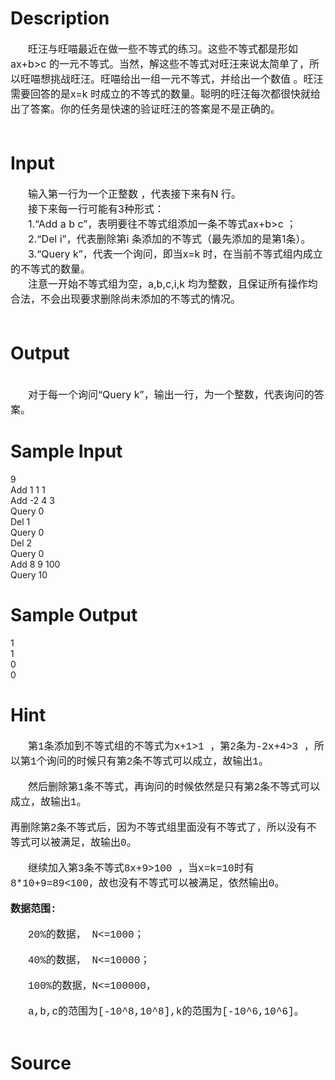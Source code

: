 
# Description

<div class="content"><div style="layout-grid-mode: char; text-indent: 21pt"><span style="font-size: medium">旺汪与旺喵最近在做一些不等式的练习。这些不等式都是形如ax+b&gt;c 的一元不等式。当然，解这些不等式对旺汪来说太简单了，所以旺喵想挑战旺汪。旺喵给出一组一元不等式，并给出一个数值 。旺汪需要回答的是x=k 时成立的不等式的数量。聪明的旺汪每次都很快就给出了答案。你的任务是快速的验证旺汪的答案是不是正确的。</span></div>
<div style="layout-grid-mode: char"><span style="font-size: medium"> </span></div></div>

# Input

<div class="content"><div style="text-indent: 21pt"><span style="font-size: medium">输入第一行为一个正整数 ，代表接下来有N 行。</span></div>
<div style="text-indent: 21pt"><span style="font-size: medium">接下来每一行可能有3种形式：</span></div>
<div style="text-indent: 21pt"><span style="font-size: medium">1.“Add a b c”，表明要往不等式组添加一条不等式ax+b&gt;c ；</span></div>
<div style="text-indent: 21pt"><span style="font-size: medium">2.“Del i”，代表删除第i 条添加的不等式（最先添加的是第1条）。</span></div>
<div style="text-indent: 21pt"><span style="font-size: medium">3.“Query k”，代表一个询问，即当x=k 时，在当前不等式组内成立的不等式的数量。</span></div>
<div style="text-indent: 21pt"><span style="font-size: medium">注意一开始不等式组为空，a,b,c,i,k 均为整数，且保证所有操作均合法，不会出现要求删除尚未添加的不等式的情况。</span></div>
<div style="layout-grid-mode: char; text-indent: 21pt"><span style="font-size: medium"> </span></div></div>

# Output

<div class="content"><div style="layout-grid-mode: char"> </div>
<div style="text-indent: 21pt"><span style="font-size: medium">对于每一个询问“Query k”，输出一行，为一个整数，代表询问的答案。</span></div></div>

# Sample Input

<div class="content"><span class="sampledata">9<br/>
Add 1 1 1<br/>
Add -2 4 3<br/>
Query 0<br/>
Del 1<br/>
Query 0<br/>
Del 2<br/>
Query 0<br/>
Add 8 9 100<br/>
Query 10<br/>
</span></div>

# Sample Output

<div class="content"><span class="sampledata">1<br/>
1<br/>
0<br/>
0<br/>
</span></div>

# Hint

<div class="content"><p></p><p class="MsoNormal" style="margin: 0cm 0cm 0pt; text-indent: 21pt"><font size="3"><span style="font-family: 宋体; mso-ascii-font-family: &#39;Courier New&#39;; mso-hansi-font-family: &#39;Courier New&#39;; mso-bidi-font-size: 10.5pt">第</span><span lang="EN-US" style="font-family: &#34;Courier New&#34;; mso-bidi-font-family: &#39;Times New Roman&#39;; mso-bidi-font-size: 10.5pt">1</span><span style="font-family: 宋体; mso-ascii-font-family: &#39;Courier New&#39;; mso-hansi-font-family: &#39;Courier New&#39;; mso-bidi-font-size: 10.5pt">条添加到不等式组的不等式为</span><span lang="EN-US" style="font-family: &#34;Courier New&#34;; mso-bidi-font-family: &#39;Times New Roman&#39;; mso-bidi-font-size: 10.5pt">x+1&gt;1 </span><span style="font-family: 宋体; mso-ascii-font-family: &#39;Courier New&#39;; mso-hansi-font-family: &#39;Courier New&#39;; mso-bidi-font-size: 10.5pt">，第</span><span lang="EN-US" style="font-family: &#34;Courier New&#34;; mso-bidi-font-family: &#39;Times New Roman&#39;; mso-bidi-font-size: 10.5pt">2</span><span style="font-family: 宋体; mso-ascii-font-family: &#39;Courier New&#39;; mso-hansi-font-family: &#39;Courier New&#39;; mso-bidi-font-size: 10.5pt">条为</span><span lang="EN-US" style="font-family: &#34;Courier New&#34;; mso-bidi-font-family: &#39;Times New Roman&#39;; mso-bidi-font-size: 10.5pt">-2x+4&gt;3 </span><span style="font-family: 宋体; mso-ascii-font-family: &#39;Courier New&#39;; mso-hansi-font-family: &#39;Courier New&#39;; mso-bidi-font-size: 10.5pt">，所以第</span><span lang="EN-US" style="font-family: &#34;Courier New&#34;; mso-bidi-font-family: &#39;Times New Roman&#39;; mso-bidi-font-size: 10.5pt">1</span><span style="font-family: 宋体; mso-ascii-font-family: &#39;Courier New&#39;; mso-hansi-font-family: &#39;Courier New&#39;; mso-bidi-font-size: 10.5pt">个询问的时候只有第</span><span lang="EN-US" style="font-family: &#34;Courier New&#34;; mso-bidi-font-family: &#39;Times New Roman&#39;; mso-bidi-font-size: 10.5pt">2</span><span style="font-family: 宋体; mso-ascii-font-family: &#39;Courier New&#39;; mso-hansi-font-family: &#39;Courier New&#39;; mso-bidi-font-size: 10.5pt">条不等式可以成立，故输出</span><span lang="EN-US" style="font-family: &#34;Courier New&#34;; mso-bidi-font-family: &#39;Times New Roman&#39;; mso-bidi-font-size: 10.5pt">1</span><span style="font-family: 宋体; mso-ascii-font-family: &#39;Courier New&#39;; mso-hansi-font-family: &#39;Courier New&#39;; mso-bidi-font-size: 10.5pt">。</span><span lang="EN-US" style="font-family: &#34;Courier New&#34;; mso-bidi-font-family: &#39;Times New Roman&#39;; mso-bidi-font-size: 10.5pt"><o:p></o:p></span></font></p><br/>
<p class="MsoNormal" style="margin: 0cm 0cm 0pt; text-indent: 21pt"><font size="3"><span style="font-family: 宋体; mso-ascii-font-family: &#39;Courier New&#39;; mso-hansi-font-family: &#39;Courier New&#39;; mso-bidi-font-size: 10.5pt">然后删除第</span><span lang="EN-US" style="font-family: &#34;Courier New&#34;; mso-bidi-font-family: &#39;Times New Roman&#39;; mso-bidi-font-size: 10.5pt">1</span><span style="font-family: 宋体; mso-ascii-font-family: &#39;Courier New&#39;; mso-hansi-font-family: &#39;Courier New&#39;; mso-bidi-font-size: 10.5pt">条不等式，再询问的时候依然是只有第</span><span lang="EN-US" style="font-family: &#34;Courier New&#34;; mso-bidi-font-family: &#39;Times New Roman&#39;; mso-bidi-font-size: 10.5pt">2</span><span style="font-family: 宋体; mso-ascii-font-family: &#39;Courier New&#39;; mso-hansi-font-family: &#39;Courier New&#39;; mso-bidi-font-size: 10.5pt">条不等式可以成立，故输出</span><span lang="EN-US" style="font-family: &#34;Courier New&#34;; mso-bidi-font-family: &#39;Times New Roman&#39;; mso-bidi-font-size: 10.5pt">1</span><span style="font-family: 宋体; mso-ascii-font-family: &#39;Courier New&#39;; mso-hansi-font-family: &#39;Courier New&#39;; mso-bidi-font-size: 10.5pt">。</span><span lang="EN-US" style="font-family: &#34;Courier New&#34;; mso-bidi-font-family: &#39;Times New Roman&#39;; mso-bidi-font-size: 10.5pt"><o:p></o:p></span></font></p><br/>
<p class="MsoNormal" style="margin: 0cm 0cm 0pt"><font size="3"><span style="font-family: 宋体; mso-ascii-font-family: &#39;Courier New&#39;; mso-hansi-font-family: &#39;Courier New&#39;; mso-bidi-font-size: 10.5pt">再删除第</span><span lang="EN-US" style="font-family: &#34;Courier New&#34;; mso-bidi-font-family: &#39;Times New Roman&#39;; mso-bidi-font-size: 10.5pt">2</span><span style="font-family: 宋体; mso-ascii-font-family: &#39;Courier New&#39;; mso-hansi-font-family: &#39;Courier New&#39;; mso-bidi-font-size: 10.5pt">条不等式后，因为不等式组里面没有不等式了，所以没有不等式可以被满足，故输出</span><span lang="EN-US" style="font-family: &#34;Courier New&#34;; mso-bidi-font-family: &#39;Times New Roman&#39;; mso-bidi-font-size: 10.5pt">0</span><span style="font-family: 宋体; mso-ascii-font-family: &#39;Courier New&#39;; mso-hansi-font-family: &#39;Courier New&#39;; mso-bidi-font-size: 10.5pt">。</span><span lang="EN-US" style="font-family: &#34;Courier New&#34;; mso-bidi-font-family: &#39;Times New Roman&#39;; mso-bidi-font-size: 10.5pt"><o:p></o:p></span></font></p><br/>
<p class="MsoNormal" style="margin: 0cm 0cm 0pt; text-indent: 21pt"><font size="3"><span style="font-family: 宋体; mso-ascii-font-family: &#39;Courier New&#39;; mso-hansi-font-family: &#39;Courier New&#39;; mso-bidi-font-size: 10.5pt">继续加入第</span><span lang="EN-US" style="font-family: &#34;Courier New&#34;; mso-bidi-font-family: &#39;Times New Roman&#39;; mso-bidi-font-size: 10.5pt">3</span><span style="font-family: 宋体; mso-ascii-font-family: &#39;Courier New&#39;; mso-hansi-font-family: &#39;Courier New&#39;; mso-bidi-font-size: 10.5pt">条不等式</span><span lang="EN-US" style="font-family: &#34;Courier New&#34;; mso-bidi-font-family: &#39;Times New Roman&#39;; mso-bidi-font-size: 10.5pt">8x+9&gt;100 </span><span style="font-family: 宋体; mso-ascii-font-family: &#39;Courier New&#39;; mso-hansi-font-family: &#39;Courier New&#39;; mso-bidi-font-size: 10.5pt">，当</span><span lang="EN-US" style="font-family: &#34;Courier New&#34;; mso-bidi-font-family: &#39;Times New Roman&#39;; mso-bidi-font-size: 10.5pt">x=k=10</span><span style="font-family: 宋体; mso-ascii-font-family: &#39;Courier New&#39;; mso-hansi-font-family: &#39;Courier New&#39;; mso-bidi-font-size: 10.5pt">时有</span><span lang="EN-US" style="font-family: &#34;Courier New&#34;; mso-bidi-font-family: &#39;Times New Roman&#39;; mso-bidi-font-size: 10.5pt">8*10+9=89&lt;100</span><span style="font-family: 宋体; mso-ascii-font-family: &#39;Courier New&#39;; mso-hansi-font-family: &#39;Courier New&#39;; mso-bidi-font-size: 10.5pt">，故也没有不等式可以被满足，依然输出</span><span lang="EN-US" style="font-family: &#34;Courier New&#34;; mso-bidi-font-family: &#39;Times New Roman&#39;; mso-bidi-font-size: 10.5pt">0</span><span style="font-family: 宋体; mso-ascii-font-family: &#39;Courier New&#39;; mso-hansi-font-family: &#39;Courier New&#39;; mso-bidi-font-size: 10.5pt">。</span><span lang="EN-US" style="font-family: &#34;Courier New&#34;; mso-bidi-font-family: &#39;Times New Roman&#39;; mso-bidi-font-size: 10.5pt"><o:p></o:p></span></font></p><br/>
<p class="MsoNormal" style="margin: 0cm 0cm 0pt"><font size="3"><b style="mso-bidi-font-weight: normal"><span style="font-family: 宋体; mso-ascii-font-family: &#39;Courier New&#39;; mso-hansi-font-family: &#39;Courier New&#39;; mso-bidi-font-size: 10.5pt">数据范围</span></b><b style="mso-bidi-font-weight: normal"><span lang="EN-US" style="font-family: &#34;Courier New&#34;; mso-bidi-font-family: &#39;Times New Roman&#39;; mso-bidi-font-size: 10.5pt">:<o:p></o:p></span></b></font></p><br/>
<p class="MsoNormal" style="margin: 0cm 0cm 0pt; text-indent: 21pt"><font size="3"><span lang="EN-US" style="font-family: &#34;Courier New&#34;; mso-bidi-font-family: &#39;Times New Roman&#39;; mso-bidi-font-size: 10.5pt">20%</span><span style="font-family: 宋体; mso-ascii-font-family: &#39;Courier New&#39;; mso-hansi-font-family: &#39;Courier New&#39;; mso-bidi-font-size: 10.5pt">的数据，</span><span lang="EN-US" style="font-family: &#34;Courier New&#34;; mso-bidi-font-family: &#39;Times New Roman&#39;; mso-bidi-font-size: 10.5pt"> N&lt;=1000</span><span style="font-family: 宋体; mso-ascii-font-family: &#39;Courier New&#39;; mso-hansi-font-family: &#39;Courier New&#39;; mso-bidi-font-size: 10.5pt">；</span><span lang="EN-US" style="font-family: &#34;Courier New&#34;; mso-bidi-font-family: &#39;Times New Roman&#39;; mso-bidi-font-size: 10.5pt"><o:p></o:p></span></font></p><br/>
<p class="MsoNormal" style="margin: 0cm 0cm 0pt; text-indent: 21pt"><font size="3"><span lang="EN-US" style="font-family: &#34;Courier New&#34;; mso-bidi-font-family: &#39;Times New Roman&#39;; mso-bidi-font-size: 10.5pt">40%</span><span style="font-family: 宋体; mso-ascii-font-family: &#39;Courier New&#39;; mso-hansi-font-family: &#39;Courier New&#39;; mso-bidi-font-size: 10.5pt">的数据，</span><span lang="EN-US" style="font-family: &#34;Courier New&#34;; mso-bidi-font-family: &#39;Times New Roman&#39;; mso-bidi-font-size: 10.5pt"> N&lt;=10000</span><span style="font-family: 宋体; mso-ascii-font-family: &#39;Courier New&#39;; mso-hansi-font-family: &#39;Courier New&#39;; mso-bidi-font-size: 10.5pt">；</span><span lang="EN-US" style="font-family: &#34;Courier New&#34;; mso-bidi-font-family: &#39;Times New Roman&#39;; mso-bidi-font-size: 10.5pt"><o:p></o:p></span></font></p><br/>
<p class="MsoNormal" style="margin: 0cm 0cm 0pt; text-indent: 21pt"><font size="3"><span lang="EN-US" style="font-family: &#34;Courier New&#34;; mso-bidi-font-family: &#39;Times New Roman&#39;; mso-bidi-font-size: 10.5pt">100%</span><span style="font-family: 宋体; mso-ascii-font-family: &#39;Courier New&#39;; mso-hansi-font-family: &#39;Courier New&#39;; mso-bidi-font-size: 10.5pt">的数据，</span><span lang="EN-US" style="font-family: &#34;Courier New&#34;; mso-bidi-font-family: &#39;Times New Roman&#39;; mso-bidi-font-size: 10.5pt">N&lt;=100000</span><span style="font-family: 宋体; mso-ascii-font-family: &#39;Courier New&#39;; mso-hansi-font-family: &#39;Courier New&#39;; mso-bidi-font-size: 10.5pt">，</span><span lang="EN-US" style="font-family: &#34;Courier New&#34;; mso-bidi-font-family: &#39;Times New Roman&#39;; mso-bidi-font-size: 10.5pt"><o:p></o:p></span></font></p><br/>
<p class="MsoNormal" style="margin: 0cm 0cm 0pt 21pt"><font size="3"><span lang="EN-US" style="font-family: &#34;Courier New&#34;; mso-bidi-font-family: &#39;Times New Roman&#39;; mso-bidi-font-size: 10.5pt">a,b,c</span><span style="font-family: 宋体; mso-ascii-font-family: &#39;Courier New&#39;; mso-hansi-font-family: &#39;Courier New&#39;; mso-bidi-font-size: 10.5pt">的范围为</span><span lang="EN-US" style="font-family: &#34;Courier New&#34;; mso-bidi-font-family: &#39;Times New Roman&#39;; mso-bidi-font-size: 10.5pt">[-10^8,10^8],k</span><span style="font-family: 宋体; mso-ascii-font-family: &#39;Courier New&#39;; mso-hansi-font-family: &#39;Courier New&#39;; mso-bidi-font-size: 10.5pt">的范围为</span><span lang="EN-US" style="font-family: &#34;Courier New&#34;; mso-bidi-font-family: &#39;Times New Roman&#39;; mso-bidi-font-size: 10.5pt">[-10^6,10^6]</span><span style="font-family: 宋体; mso-ascii-font-family: &#39;Courier New&#39;; mso-hansi-font-family: &#39;Courier New&#39;; mso-bidi-font-size: 10.5pt">。</span></font><span lang="EN-US" style="font-family: &#34;Courier New&#34;; mso-bidi-font-family: &#39;Times New Roman&#39;; mso-bidi-font-size: 10.5pt"><o:p></o:p></span></p><br/>
<p></p><p></p></div>

# Source

<div class="content"><p><a href="problemset.php?search="></a></p></div>

